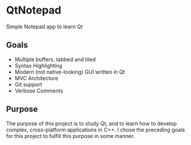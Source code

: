 # QtNotepad
Simple Notepad app to learn Qt

## Goals

- Multiple buffers, tabbed and tiled
- Syntax Highlighting
- Modern (not native-looking) GUI written in Qt
- MVC Architecture
- Git support
- Verbose Comments

## Purpose

The purpose of this project is to study Qt, and to learn how to develop complex, cross-platform applications in C++. I chose the preceding goals for this project to fulfill this purpose in some manner.
